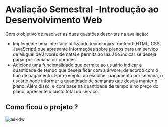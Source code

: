 # Avaliação Semestral -Introdução ao Desenvolvimento Web
Com o objetivo de resolver as duas questões descritas na avaliação: <br>
+ Implemente uma interface utilizando tecnologias frontend (HTML, CSS, JavaScript) que apresente informações sobre planos para um serviço de aluguel de árvores de natal e permita ao usuário indicar se deseja pagar por semana ou por mês
+ Adicione uma funcionalidade que permite ao usuário indicar a quantidade de tempo que deseja ficar com a árvore, de acordo com o tipo de pagamento. Por exemplo, ao escolher pagamento por semana, o usuário pode informar a quantidade de semanas que deseja manter o plano. Além disso, e com base na quantidade de tempo e no preço do plano, apresente o custo total do serviço.

## Como ficou o projeto ?
![as-idw](https://user-images.githubusercontent.com/51720161/143516065-0b60a9f6-39de-4ffe-a892-acaac634a46d.gif)

